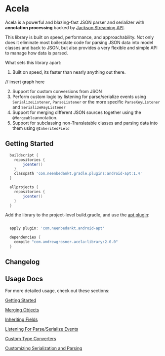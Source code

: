 # Acela

Acela is a powerful and blazing-fast JSON parser and serializer with __annotation processing__ backed by [Jackson Streaming API](https://github.com/FasterXML/jackson-core).

This library is built on speed, performance, and approachability. Not only does it eliminate most boilerplate code for parsing JSON data into model classes and back to JSON, but also provides a very flexible and simple API to manage how data is parsed.

What sets this library apart:
1. Built on speed, its faster than nearly anything out there.

// insert graph here

2. Support for custom conversions from JSON
3. Perform custom logic by listening for parse/serialize events using `SerializeListener`, `ParseListener` or the more specific `ParseKeyListener` and `SerializeKeyListener`
4. Support for merging different JSON sources together using the `@Mergeable`annotation.
5. Support for subclassing non-Translatable classes and parsing data into them using `@InheritedField`

## Getting Started

```groovy
  buildscript {
    repositories {
        jcenter()
    }
    classpath 'com.neenbedankt.gradle.plugins:android-apt:1.4'
  }

  allprojects {
    repositories {
        jcenter()
    }
  }


```

Add the library to the project-level build.gradle, and use the [apt plugin](https://bitbucket.org/hvisser/android-apt):

```groovy

  apply plugin: 'com.neenbedankt.android-apt'

  dependencies {
    compile "com.andrewgrosner.acela:library:2.0.0"
  }

```

## Changelog

## Usage Docs

For more detailed usage, check out these sections:

[Getting Started](https://github.com/agrosner/Acela/blob/master/usage/GettingStarted.md)

[Merging Objects](https://github.com/agrosner/Acela/blob/master/usage/Mergeable.md)

[Inheriting Fields](https://github.com/agrosner/Acela/blob/master/usage/InheritedField.md)

[Listening For Parse/Serialize Events](https://github.com/agrosner/Acela/blob/master/usage/EventListening.md)

[Custom Type Converters](https://github.com/agrosner/Acela/blob/master/usage/TypeConverters.md)

[Customizing Serialization and Parsing](https://github.com/agrosner/Acela/blob/master/usage/CustomTranslatable.md)
